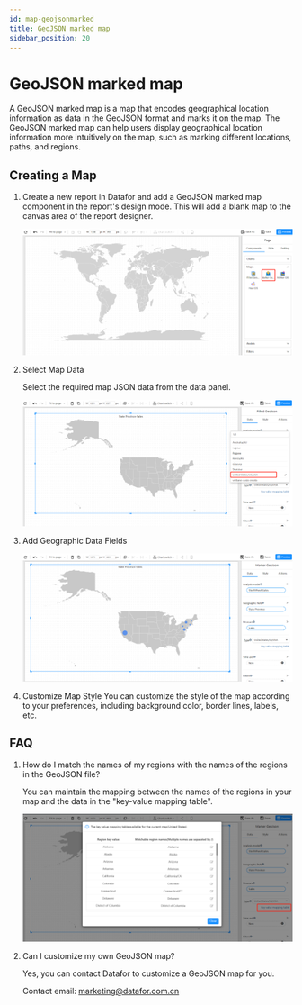 ```yaml
---
id: map-geojsonmarked
title: GeoJSON marked map
sidebar_position: 20
---
```

# GeoJSON marked map

A GeoJSON marked map is a map that encodes geographical location information as data in the GeoJSON format and marks it on the map. The GeoJSON marked map can help users display geographical location information more intuitively on the map, such as marking different locations, paths, and regions.

## Creating a Map

1. Create a new report in Datafor and add a GeoJSON marked map component in the report's design mode. This will add a blank map to the canvas area of the report designer.

   ![1681887783802](../../../../static/img/en/datafor/visualizer/1681887783802.png)

2. Select Map Data

   Select the required map JSON data from the data panel.

   ![image-20230419151149418](../../../../static/img/en/datafor/visualizer/image-20230419151149418.png)

3. Add Geographic Data Fields

   ![1681888030553](../../../../static/img/en/datafor/visualizer/1681888030553.png)

4. Customize Map Style
   You can customize the style of the map according to your preferences, including background color, border lines, labels, etc.

## FAQ

1. How do I match the names of my regions with the names of the regions in the GeoJSON file?

   You can maintain the mapping between the names of the regions in your map and the data in the "key-value mapping table".

   ![image-20230419151212963](../../../../static/img/en/datafor/visualizer/image-20230419151212963.png)

2. Can I customize my own GeoJSON map?

   Yes, you can contact Datafor to customize a GeoJSON map for you.

   Contact email: marketing@datafor.com.cn

